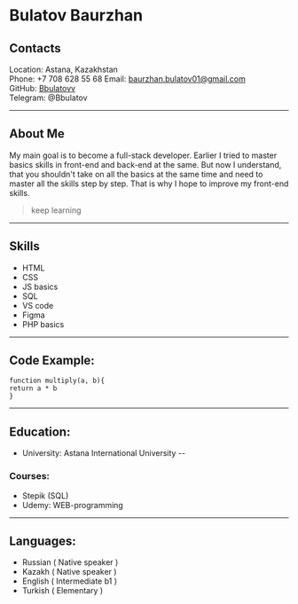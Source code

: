 # Bulatov Baurzhan



## Contacts 
Location: Astana, Kazakhstan   
Phone: +7 708 628 55 68 
Email: <baurzhan.bulatov01@gmail.com>   
GitHub: [Bbulatovv](https://github.com/Bbulatov)  
Telegram: @Bbulatov

---

## About Me
My main goal is to become a full-stack developer. Earlier I tried to master basics skills in front-end and back-end at the same. But now I understand, that you shouldn't take on all the basics at the same time and need to master all the skills step by step. That is why I hope to improve my front-end skills. 

> keep learning

--- 

## Skills

 - HTML
 - CSS
 - JS basics
 - SQL
 - VS code
 - Figma
 - PHP basics


 
---


## Code Example:
    function multiply(a, b){
    return a * b
    }

---

## Education: 
 - University: Astana International University
--
### Courses: 
- Stepik (SQL)
- Udemy: WEB-programming

---

## Languages: 
- Russian ( Native speaker )
- Kazakh ( Native speaker )
- English ( Intermediate b1 )
- Turkish ( Elementary )